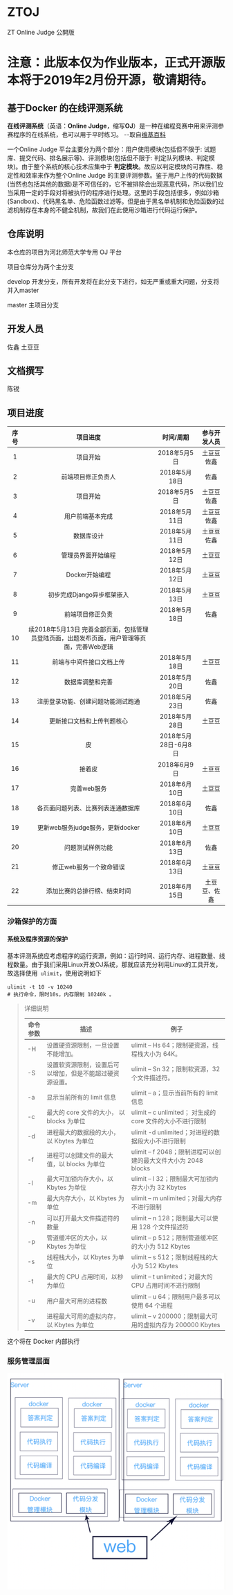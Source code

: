 # ZTOJ
ZT Online Judge 公開版

# 注意：此版本仅为作业版本，正式开源版本将于2019年2月份开源，敬请期待。


## 基于Docker 的在线评测系统

**在线评测系统**（英语：**Online Judge**，缩写**OJ**）是一种在编程竞赛中用来评测参赛程序的在线系统，也可以用于平时练习。 --取自[维基百科](https://zh.wikipedia.org/zh-cn/在线判题系统)

一个Online Judge 平台主要分为两个部分：用户使用模块(包括但不限于: 试题库、提交代码、排名展示等)、评测模块(包括但不限于: 判定队列模块、判定模块)。由于整个系统的核心技术应集中于 **判定模块**。故应以判定模块的可靠性、稳定性和效率来作为整个Online Judge 的主要评测参数。鉴于用户上传的代码数据(当然也包括其他的数据)是不可信任的，它不被排除会出现恶意代码，所以我们应当采用一定的手段对将被执行的程序进行处理。这里的手段包括很多，例如沙箱(Sandbox)、代码黑名单、危险函数过滤等。但是由于黑名单机制和危险函数的过滤机制存在本身的不健全机制，故我们在此使用沙箱进行代码运行保护。

## 仓库说明
本仓库的项目为河北师范大学专用 OJ 平台

项目仓库分为两个主分支

develop 开发分支，所有开发将在此分支下进行，如无严重或重大问题，分支将并入master

master 主项目分支

## 开发人员
佐鑫 土豆豆

## 文档撰写
陈锐

## 项目进度

| 序号 | 项目进度 |  时间/周期   | 参与开发人员 |
| :--: | :------: | :----------: | :----------: |
|  1   | 项目开始 | 2018年5月5日 | 土豆豆  佐鑫 |
| 2    | 前端项目修正负责人 | 2018年5月18日 | 佐鑫 |
| 3    | 项目开始 | 2018年5月5日 | 土豆豆  佐鑫 |
|4|用户前端基本完成 | 2018年5月11日 | 土豆豆 佐鑫|
|5|数据库设计 | 2018年5月11日 | 土豆豆 佐鑫|
|6|管理员界面开始编程 | 2018年5月12日 | 土豆豆|
|7|Docker开始编程 | 2018年5月12日 | 土豆豆|
|8|初步完成Django异步框架嵌入 | 2018年5月13日 | 土豆豆|
|9|前端项目修正负责 | 2018年5月18日 | 佐鑫|
|10|续2018年5月13日 完善全部页面，包括管理员登陆页面，出题发布页面，用户管理等页面，完善Web逻辑|
|11|前端与中间件接口文档上传 | 2018年5月18日 | 土豆豆|
|12|数据库调整和完善 | 2018年5月20日 | 佐鑫|
|13|注册登录功能、创建问题功能测试跑通 | 2018年5月23日 | 佐鑫|
|14|更新接口文档和上传判题核心 | 2018年5月28日 | 土豆豆|
|15|皮 | 2018年5月28日-6月8日 |
|16|接着皮| 2018年6月9日 | 土豆豆|
|17|完善web服务| 2018年6月10日 | 土豆豆|
|18|各页面问题列表、比赛列表连通数据库| 2018年6月10日 | 佐鑫|
|19|更新web服务judge服务，更新docker| 2018年6月10日 | 土豆豆|
|20|问题测试样例功能| 2018年6月13日 | 佐鑫|
|21|修正web服务一个致命错误| 2018年6月13日 | 土豆豆|
|22|添加比赛的总排行榜、结束时间| 2018年6月15日 | 土豆豆、佐鑫|


### 沙箱保护的方面

#### 系统及程序资源的保护

基本评测系统应考虑程序的运行资源，例如：运行时间、运行内存、进程数量、线程数量。由于我们采用Linux开发OJ系统，那就应该充分利用Linux的工具开发，故选择使用` ulimit`，使用说明如下

```shell
ulimit -t 10 -v 10240
# 执行命令，限时10s，内存限制 10240k 。
```

>详细说明
>
>| 命令参数 | 描述                                                     | 例子                                                         |
>| -------- | -------------------------------------------------------- | ------------------------------------------------------------ |
>| -H       | 设置硬资源限制，一旦设置不能增加。                       | ulimit – Hs 64；限制硬资源，线程栈大小为 64K。               |
>| -S       | 设置软资源限制，设置后可以增加，但是不能超过硬资源设置。 | ulimit – Sn 32；限制软资源，32 个文件描述符。                |
>| -a       | 显示当前所有的 limit 信息                                | ulimit – a；显示当前所有的 limit 信息                        |
>| -c       | 最大的 core 文件的大小， 以 blocks 为单位                | ulimit – c unlimited； 对生成的 core 文件的大小不进行限制    |
>| -d       | 进程最大的数据段的大小，以 Kbytes 为单位                 | ulimit -d unlimited；对进程的数据段大小不进行限制            |
>| -f       | 进程可以创建文件的最大值，以 blocks 为单位               | ulimit – f 2048；限制进程可以创建的最大文件大小为 2048 blocks |
>| -l       | 最大可加锁内存大小，以 Kbytes 为单位                     | ulimit – l 32；限制最大可加锁内存大小为 32 Kbytes            |
>| -m       | 最大内存大小，以 Kbytes 为单位                           | ulimit – m unlimited；对最大内存不进行限制                   |
>| -n       | 可以打开最大文件描述符的数量                             | ulimit – n 128；限制最大可以使用 128 个文件描述符            |
>| -p       | 管道缓冲区的大小，以 Kbytes 为单位                       | ulimit – p 512；限制管道缓冲区的大小为 512 Kbytes            |
>| -s       | 线程栈大小，以 Kbytes 为单位                             | ulimit – s 512；限制线程栈的大小为 512 Kbytes                |
>| -t       | 最大的 CPU 占用时间，以秒为单位                          | ulimit – t unlimited；对最大的 CPU 占用时间不进行限制        |
>| -u       | 用户最大可用的进程数                                     | ulimit – u 64；限制用户最多可以使用 64 个进程                |
>| -v       | 进程最大可用的虚拟内存，以 Kbytes 为单位                 | ulimit – v 200000；限制最大可用的虚拟内存为 200000 Kbytes    |

这个将在 Docker 内部执行

### 服务管理层面

![图片](./就是张图片.png)





